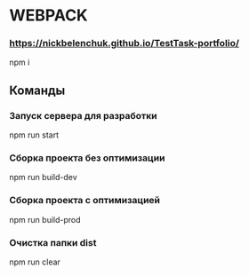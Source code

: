 # WEBPACK

### https://nickbelenchuk.github.io/TestTask-portfolio/

npm i

## Команды

### Запуск сервера для разработки

npm run start

### Сборка проекта без оптимизации

npm run build-dev

### Сборка проекта с оптимизацией

npm run build-prod

### Очистка папки dist

npm run clear
